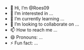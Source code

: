 - 👋 Hi, I’m @Roes09
- 👀 I’m interested in ...
- 🌱 I’m currently learning ...
- 💞️ I’m looking to collaborate on ...
- 📫 How to reach me ...
- 😄 Pronouns: ...
- ⚡ Fun fact: ...

<!---
Roes09/Roes09 is a ✨ special ✨ repository because its `README.md` (this file) appears on your GitHub profile.
You can click the Preview link to take a look at your changes.
--->




